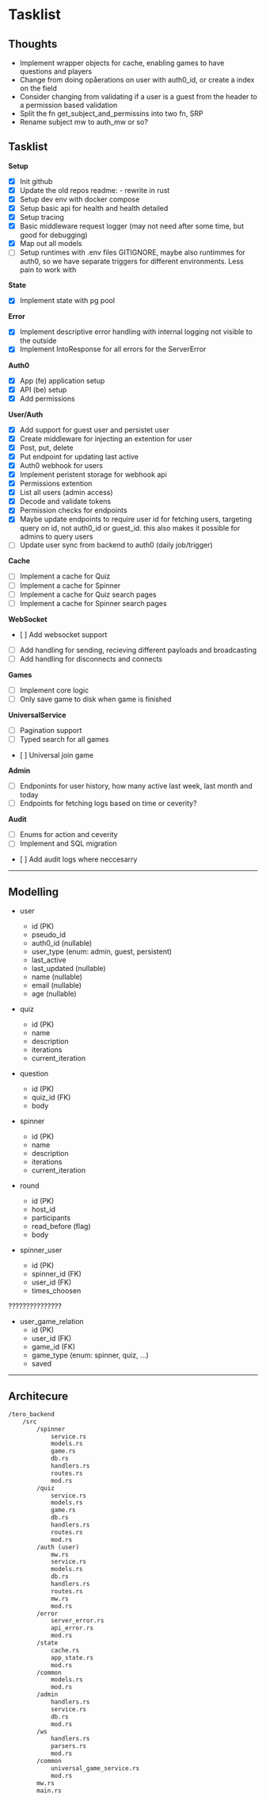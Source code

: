 # Tasklist

## Thoughts

- Implement wrapper objects for cache, enabling games to have questions and players
- Change from doing opåerations on user with auth0_id, or create a index on the field
- Consider changing from validating if a user is a guest from the header to a permission based validation
- Split the fn get_subject_and_permissins into two fn, SRP
- Rename subject mw to auth_mw or so?

## Tasklist

**Setup**
- [x] Init github
- [x] Update the old repos readme: - rewrite in rust
- [x] Setup dev env with docker compose
- [x] Setup basic api for health and health detailed
- [x] Setup tracing
- [x] Basic middleware request logger (may not need after some time, but good for debugging)
- [x] Map out all models
- [ ] Setup runtimes with .env files GITIGNORE, maybe also runtimmes for auth0, so we have separate triggers for different environments. Less pain to work with

**State**
- [x] Implement state with pg pool

**Error**
- [x] Implement descriptive error handling with internal logging not visible to the outside
- [x] Implement IntoResponse for all errors for the ServerError

**Auth0**
- [x] App (fe) application setup
- [x] API (be) setup
- [x] Add permissions

**User/Auth**
- [x] Add support for guest user and persistet user
- [x] Create middleware for injecting an extention for user
- [x] Post, put, delete
- [x] Put endpoint for updating last active
- [x] Auth0 webhook for users
- [x] Implement peristent storage for webhook api
- [x] Permissions extention
- [x] List all users (admin access)
- [x] Decode and validate tokens
- [x] Permission checks for endpoints
- [x] Maybe update endpoints to require user id for fetching users, targeting query on id, not auth0_id or guest_id. this also makes it possible for admins to query users 
- [ ] Update user sync from backend to auth0 (daily job/trigger)

**Cache**
- [ ] Implement a cache for Quiz 
- [ ] Implement a cache for Spinner 
- [ ] Implement a cache for Quiz search pages
- [ ] Implement a cache for Spinner search pages

**WebSocket**
- [ ] Add websocket support
- [ ] Add handling for sending, recieving different payloads and broadcasting
- [ ] Add handling for disconnects and connects

**Games**
- [ ] Implement core logic
- [ ] Only save game to disk when game is finished

**UniversalService**
- [ ] Pagination support
- [ ] Typed search for all games
- [ ] Universal join game

**Admin**
- [ ] Endponints for user history, how many active last week, last month and today
- [ ] Endpoints for fetching logs based on time or ceverity?

**Audit**
- [ ] Enums for action and ceverity
- [ ] Implement and SQL migration
- [ ] Add audit logs where neccesarry

---

## Modelling

- user
    - id (PK)
    - pseudo_id
    - auth0_id (nullable)
    - user_type (enum: admin, guest, persistent)
    - last_active 
    - last_updated (nullable)
    - name (nullable)
    - email (nullable)
    - age (nullable)

- quiz
    - id (PK)
    - name
    - description
    - iterations
    - current_iteration

- question
    - id (PK)
    - quiz_id (FK)
    - body

- spinner
    - id (PK)
    - name
    - description
    - iterations
    - current_iteration

- round
    - id (PK) 
    - host_id
    - participants
    - read_before (flag)
    - body

- spinner_user
    - id (PK)
    - spinner_id (FK)
    - user_id (FK)
    - times_choosen

???????????????
- user_game_relation
    - id (PK)
    - user_id (FK)
    - game_id (FK)
    - game_type (enum: spinner, quiz, ...)
    - saved

---

## Architecure

```md
/tero_backend
    /src
        /spinner
            service.rs
            models.rs
            game.rs
            db.rs
            handlers.rs
            routes.rs
            mod.rs
        /quiz
            service.rs
            models.rs
            game.rs
            db.rs
            handlers.rs
            routes.rs
            mod.rs
        /auth (user)
            mw.rs
            service.rs
            models.rs
            db.rs
            handlers.rs
            routes.rs
            mw.rs
            mod.rs
        /error
            server_error.rs
            api_error.rs
            mod.rs
        /state
            cache.rs
            app_state.rs
            mod.rs
        /common
            models.rs
            mod.rs
        /admin
            handlers.rs
            service.rs
            db.rs
            mod.rs
        /ws
            handlers.rs
            parsers.rs
            mod.rs
        /common
            universal_game_service.rs
            mod.rs
        mw.rs
        main.rs
```